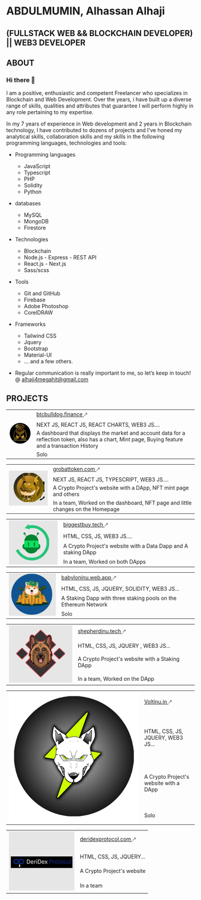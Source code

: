 # ABDULMUMIN, Alhassan Alhaji

## (FULLSTACK WEB && BLOCKCHAIN DEVELOPER) || WEB3 DEVELOPER

## ABOUT

### Hi there 👋

I am a positive, enthusiastic and competent Freelancer who specializes in Blockchain and Web Development. Over the years, i have
built up a diverse range of skills, qualities and attributes that guarantee I will perform highly in any role pertaining to my expertise.

In my 7 years of experience in Web development and 2 years in Blockchain technology, I have contributed to dozens of projects and  I've honed my analytical skills, collaboration skills and my skills in the following programming languages, technologies and tools:

- Programming languages

  - JavaScript
  - Typescript
  - PHP
  - Solidity
  - Python

- databases

  - MySQL
  - MongoDB
  - Firestore

- Technologies

  - Blockchain
  - Node.js - Express - REST API
  - React.js - Next.js
  - Sass/scss

- Tools

  - Git and GitHub
  - Firebase
  - Adobe Photoshop
  - CorelDRAW

- Frameworks

  - Tailwind CSS
  - Jquery
  - Bootstrap
  - Material-UI
  - ... and a few others.


- Regular communication is really important to me, so let’s keep in touch! @ alhaji4megahit@gmail.com

## PROJECTS

<table>
  <tr>
    <td rowspan="4">
      <img src="./assets/btcbulldog.png" alt="BTCBULLDOG" />
    </td>
    <td><a href="https://btcbulldog.finance/">btcbulldog.finance </a>&#129109;</td>
  </tr>
  <tr>
    <td>NEXT JS, REACT JS, REACT CHARTS, WEB3 JS....</td>
  </tr>
  <tr>
    <td>A dashboard that displays the market and account data for a reflection token, also has a chart, Mint page, Buying feature and a transaction History</td>
  </tr>
  <tr>
    <td>
      Solo
    </td>
  </tr>
</table>

<table>
  <tr>
    <td rowspan="4">
      <img src="./assets/grobattoken.png" alt="GROBAT TOKEN" />
    </td>
    <td><a href="https://www.grobattoken.com/">grobattoken.com </a>&#129109;</td>
  </tr>
  <tr>
    <td>NEXT JS, REACT JS, TYPESCRIPT, WEB3 JS....</td>
  </tr>
  <tr>
    <td>A Crypto Project's website with a DApp, NFT mint page and others</td>
  </tr>
  <tr>
    <td>
      In a team, Worked on the dashboard, NFT page and little changes on the Homepage
    </td>
  </tr>
</table>

<table>
  <tr>
    <td rowspan="4">
      <img src="./assets/biggestbuy.png" alt="BUYBOTCOIN" />
    </td>
    <td><a href="https://biggestbuy.tech/">biggestbuy.tech </a>&#129109;</td>
  </tr>
  <tr>
    <td>HTML, CSS, JS, WEB3 JS....</td>
  </tr>
  <tr>
    <td>A Crypto Project's website with a Data Dapp and A staking DApp</td>
  </tr>
  <tr>
    <td>
      In a team, Worked on both DApps
    </td>
  </tr>
</table>

<table>
  <tr>
    <td rowspan="4">
      <img src="./assets/babyloninu.png" alt="BABYLONINU" />
    </td>
    <td><a href="https://babyloninu.web.app/">babyloninu.web.app </a>&#129109;</td>
  </tr>
  <tr>
    <td>HTML, CSS, JS, JQUERY, SOLIDITY, WEB3 JS...</td>
  </tr>
  <tr>
    <td>A Staking Dapp with three staking pools on the Ethereum Network</td>
  </tr>
  <tr>
    <td>
      Solo
    </td>
  </tr>
</table>

<table>
  <tr>
    <td rowspan="4">
      <img src="./assets/shepherdinu.png" alt="SHEPHERDINU" />
    </td>
    <td><a href="https://shepherdinu.tech/">shepherdinu.tech </a>&#129109;</td>
  </tr>
  <tr>
    <td>HTML, CSS, JS, JQUERY , WEB3 JS...</td>
  </tr>
  <tr>
    <td>A Crypto Project's website with a Staking DApp</td>
  </tr>
  <tr>
    <td>
      In a team, Worked on the DApp
    </td>
  </tr>
</table>

<table>
  <tr>
    <td rowspan="4">
      <img src="./assets/voltinu.png" alt="VOLTINU" />
    </td>
    <td><a href="https://voltinu.in/">Voltinu.in </a>&#129109;</td>
  </tr>
  <tr>
    <td>HTML, CSS, JS, JQUERY, WEB3 JS...</td>
  </tr>
  <tr>
    <td>A Crypto Project's website with a DApp</td>
  </tr>
  <tr>
    <td>
      Solo
    </td>
  </tr>
</table>

<table>
  <tr>
    <td rowspan="4">
      <img src="./assets/deridex.png" alt="DERIDEX" />
    </td>
    <td><a href="https://deridexprotocol.com/">deridexprotocol.com </a>&#129109;</td>
  </tr>
  <tr>
    <td>HTML, CSS, JS, JQUERY...</td>
  </tr>
  <tr>
    <td>A Crypto Project's website</td>
  </tr>
  <tr>
    <td>
      In a team
    </td>
  </tr>
</table>


<!--
**An0nym0usAng3l/An0nym0usAng3l** is a ✨ _special_ ✨ repository because its `README.md` (this file) appears on your GitHub profile.

Here are some ideas to get you started:

- 🔭 I’m currently working on ...
- 🌱 I’m currently learning ...
- 👯 I’m looking to collaborate on ...
- 🤔 I’m looking for help with ...
- 💬 Ask me about ...
- 📫 How to reach me: ...
- 😄 Pronouns: ...
- ⚡ Fun fact: ...
-->

